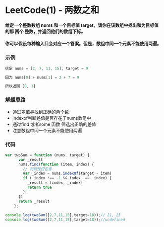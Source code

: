 # LeetCode(1) - 两数之和

#### 给定一个整数数组 nums 和一个目标值 target，请你在该数组中找出和为目标值的那 两个 整数，并返回他们的数组下标。

#### 你可以假设每种输入只会对应一个答案。但是，数组中同一个元素不能使用两遍。

### 示例

```javascript
给定 nums = [2, 7, 11, 15], target = 9

因为 nums[0] + nums[1] = 2 + 7 = 9

所以返回 [0, 1]
```

### 解题思路

- 通过差值寻找到正确的两个数
- indexof判断差值是否存在于nums数组中
- 通过find 或者some 函数 筛选出正确的差值
- 注意数组中同一个元素不能使用两遍

### 代码

```javascript
var twoSum = function (nums, target) {
      var _result
      nums.find(function (item, index) {
        // 判断是否包含
        var _index = nums.indexOf(target - item)
        if (_index !== -1 && index !== _index) {
          _result = [index, _index]
          return true
        }
      })
      return _result
    };
    
console.log(twoSum([2,7,11,15],target=18));// [1, 2]
console.log(twoSum([2,7,11,15],target=18));//undefined
```



